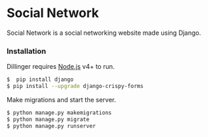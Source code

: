 # Social Network

Social Network is a social networking website made using Django.

### Installation

Dillinger requires [Node.js](https://nodejs.org/) v4+ to run.
```sh
$  pip install django
$ pip install --upgrade django-crispy-forms
```

Make migrations and start the server.
```sh
$ python manage.py makemigrations
$ python manage.py migrate
$ python manage.py runserver
```
